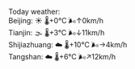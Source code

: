 Today weather:  
Beijing: ☀️   🌡️+0°C 🌬️↑0km/h  
Tianjin: 🌫  🌡️+3°C 🌬️↓11km/h  
Shijiazhuang: ☁️   🌡️+10°C 🌬️→4km/h  
Tangshan: ☁️   🌡️+6°C 🌬️↗12km/h  
